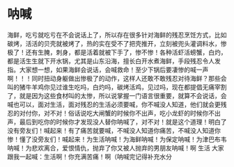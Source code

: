# 呐喊

海鲜，吃亏就吃亏在不会说话上了，所以存在很多针对海鲜的残忍烹饪方式，比如碳烤，活活的贝壳就被烤了，热的实在受不了把壳推开，立刻被兜头灌调料水，惨极了！还有生腌，刺身，都是活着就被下手了，惨不惨！各种活虾活螃蟹，白灼，都是活生生就下开水锅，尤其是山东沿海，擅长白开水煮海鲜，手段残忍令人发指。大家想一想，如果海鲜会说话，会喊救命！至少下锅后要凄惨的喊一声啊！！！同时扭动身躯做出惨极了的动作，这样人还敢不敢残忍对待海鲜？那些会叫的猪牛羊鸡你见过谁生吃吗，白灼吗，碳烤活鸡，见过吗，现在都提倡无痛宰割了，就是因为这些食材叫的太惨，所以说掌握一门语言很重要，就算不会说话，会喊也可以，面对生活，面对残忍的生活必须要喊，你不喊没人知道，他们就会更残忍的对付你，对不对！俗话说吃大闸蟹的时候你不出声，吃小龙虾的时候你不出声，最后到吃你的时候你才发现没人替你呐喊了，对不对！就是这个道理！明白了没有旁友们！喊起来！有了痛苦就要喊，不喊没人知道你痛苦，不喊没人知道你惨！懂了没旁友们！喊起来！为生活呐喊！为海鲜呐喊！为保定呐喊！为津巴布韦呐喊！为悲欢离合，爱恨情仇，抛弃了你又被人抛弃的男朋友呐喊！啊 生活 大家跟我一起喊：生活啊！你充满苦痛！啊（呐喊完记得补充水分